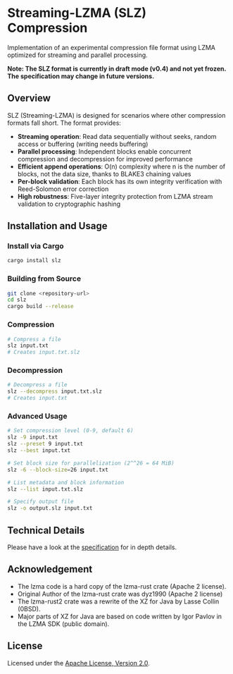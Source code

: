 # Streaming-LZMA (SLZ) Compression

Implementation of an experimental compression file format using LZMA optimized for streaming and parallel processing.

**Note: The SLZ format is currently in draft mode (v0.4) and not yet frozen. The specification may change in future
versions.**

## Overview

SLZ (Streaming-LZMA) is designed for scenarios where other compression formats fall short. The format provides:

- **Streaming operation**: Read data sequentially without seeks, random access or buffering (writing needs buffering)
- **Parallel processing**: Independent blocks enable concurrent compression and decompression for improved performance
- **Efficient append operations**: O(n) complexity where n is the number of blocks, not the data size, thanks to BLAKE3
  chaining values
- **Per-block validation**: Each block has its own integrity verification with Reed-Solomon error correction
- **High robustness**: Five-layer integrity protection from LZMA stream validation to cryptographic hashing

## Installation and Usage

### Install via Cargo

```bash
cargo install slz
```

### Building from Source

```bash
git clone <repository-url>
cd slz
cargo build --release
```

### Compression

```bash
# Compress a file
slz input.txt
# Creates input.txt.slz
```

### Decompression

```bash
# Decompress a file
slz --decompress input.txt.slz
# Creates input.txt
```

### Advanced Usage

```bash
# Set compression level (0-9, default 6)
slz -9 input.txt
slz --preset 9 input.txt
slz --best input.txt

# Set block size for parallelization (2^^26 = 64 MiB)
slz -6 --block-size=26 input.txt

# List metadata and block information
slz --list input.txt.slz

# Specify output file
slz -o output.slz input.txt
```

## Technical Details

Please have a look at the [specification](SPECIFICATION.md) for in depth details.

## Acknowledgement

- The lzma code is a hard copy of the lzma-rust crate (Apache 2 license).
- Original Author of the lzma-rust crate was dyz1990 (Apache 2 license)
- The lzma-rust2 crate was a rewrite of the XZ for Java by Lasse Collin (0BSD).
- Major parts of XZ for Java are based on code written by Igor Pavlov in the LZMA SDK (public domain).

## License

Licensed under the [Apache License, Version 2.0](https://www.apache.org/licenses/LICENSE-2.0).

